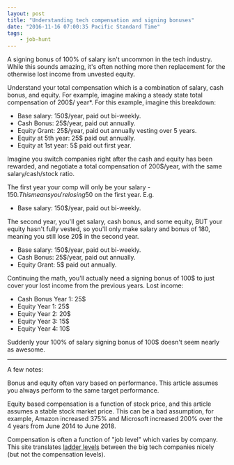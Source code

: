 ```yaml
---
layout: post
title: "Understanding tech compensation and signing bonuses"
date: "2016-11-16 07:00:35 Pacific Standard Time"
tags:
    - job-hunt
---
```


A signing bonus of 100% of salary isn't uncommon in the tech industry. While this sounds amazing, it's often nothing more then replacement for the otherwise lost income from unvested equity.

Understand your total compensation which is a combination of salary, cash bonus, and equity. For example, imagine making a steady state total compensation of 200$/ year*. For this example, imagine this breakdown:

* Base salary: 150$/year, paid out bi-weekly.
* Cash Bonus: 25$/year,  paid out annually.
* Equity Grant: 25$/year, paid out annually vesting over 5 years.
* Equity at 5th year: 25$ paid out annually.
* Equity at 1st year: 5$ paid out first year.

Imagine you switch companies right after the cash and equity has been rewarded, and negotiate a total compensation of 200$/year, with the same salary/cash/stock ratio.

The first year your comp will only be your salary - 150$. This means you're losing 50$ on the first year. E.g.

* Base salary: 150$/year, paid out bi-weekly.

The second year, you'll get salary, cash bonus, and some equity, BUT your equity hasn't fully vested, so you'll only make salary and bonus of 180, meaning you still lose 20$ in the second year.

* Base salary: 150$/year, paid out bi-weekly.
* Cash Bonus: 25$/year, paid out annually.
* Equity Grant: 5$ paid out annually.

Continuing the math, you'll actually need a signing bonus of 100$ to just cover your lost income from the previous years. Lost income:

* Cash Bonus Year 1: 25$
* Equity Year 1: 25$
* Equity Year 2: 20$
* Equity Year 3: 15$
* Equity Year 4: 10$

Suddenly your 100% of salary signing bonus of 100$ doesn't seem nearly as awesome.

----------------------------------------------------
A few notes:

Bonus and equity often vary based on performance. This article assumes you always perform to the same target performance.

Equity based compensation is a function of stock price, and this article assumes a stable stock market price. This can be a bad assumption, for example, Amazon increased 375% and Microsoft increased 200% over the 4 years from June 2014 to June 2018.

Compensation is often a function of "job level" which varies by company.  This site translates [ladder levels](https://www.levels.fyi/) between the big tech companies nicely (but not the compensation levels).
